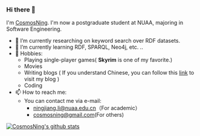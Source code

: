 ### Hi there 👋

I'm [CosmosNing](https://github.com/CosmosNing). I'm now a postgraduate student at NUAA, majoring in Software Engineering.

- 🔭 I’m currently researching on keyword search over RDF datasets.
- 🌱 I’m currently learning RDF, SPARQL, Neo4j, etc. ..
- 💖 Hobbies:
  - Playing single-player games( **Skyrim** is one of my favorite.)
  - Movies
  - Writing blogs ( If you understand Chinese, you can follow this [link](https://cosmosning.vercel.app/) to visit my blog )
  - Coding
- 📫 How to reach me: 
  - You can contact me via e-mail:
    - ningjiang.li@nuaa.edu.cn（For academic）
    - cosmosning@gmail.com(For others)

[![CosmosNing's github stats](https://github-readme-stats.vercel.app/api?username=CosmosNing&show_icons=true)](https://github-readme-stats.vercel.app/api?username=CosmosNing&show_icons=true)